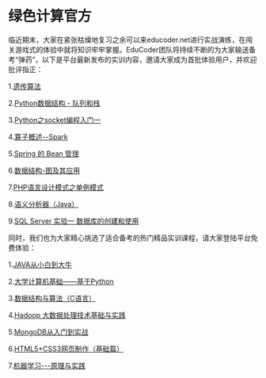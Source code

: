 # 绿色计算官方

临近期末，大家在紧张枯燥地复习之余可以来educoder.net进行实战演练，在闯关游戏式的体验中就将知识牢牢掌握。EduCoder团队将持续不断的为大家输送备考“弹药”，以下是平台最新发布的实训内容，邀请大家成为首批体验用户，并欢迎批评指正：

1.[遗传算法](https://www.educoder.net//shixuns/xbsc6932)

2.[Python数据结构 - 队列和栈](https://www.educoder.net//shixuns/9kql64pb)

3.[Python之socket编程入门一](https://www.educoder.net//shixuns/syibulwh)

4.[算子概述--Spark](https://www.educoder.net//shixuns/b4wvxfez)

5.[Spring 的 Bean 管理](https://www.educoder.net//shixuns/xjrfn3t2)

6.[数据结构-图及其应用](https://www.educoder.net//shixuns/woqmney5)

7.[PHP语言设计模式之单例模式](https://www.educoder.net//shixuns/ftoblzqm)

8.[语义分析器（Java）](https://www.educoder.net//shixuns/275bgplc)

9.[SQL Server 实验一 数据库的创建和使用](https://www.educoder.net//shixuns/3942nljc)
 

同时，我们也为大家精心挑选了适合备考的热门精品实训课程，请大家登陆平台免费体验：

1.[JAVA从小白到大牛](https://www.educoder.net/paths/54)

2.[大学计算机基础——基于Python](https://www.educoder.net/paths/13)

3.[数据结构与算法（C语言）](https://www.educoder.net/paths/4)

4.[Hadoop 大数据处理技术基础与实践](https://www.educoder.net/paths/124)

5.[MongoDB从入门到实战](https://www.educoder.net/paths/99)

6.[HTML5+CSS3网页制作（基础篇）](https://www.educoder.net/paths/15)

7.[机器学习---原理与实践](https://www.educoder.net/paths/194)
 